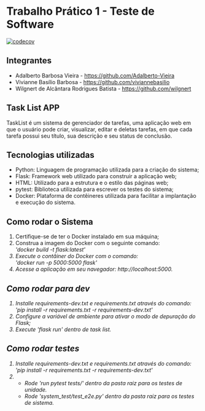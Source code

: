 # Trabalho Prático 1 - Teste de Software

[![codecov](https://codecov.io/gh/Adalberto-Vieira/task_list_test/branch/main/graph/badge.svg?token=HQ6L5VX3Z4)](https://codecov.io/gh/Adalberto-Vieira/task_list_test)

## Integrantes

- Adalberto Barbosa Vieira - https://github.com/Adalberto-Vieira
- Vivianne Basílio Barbosa - https://github.com/viviannebasilio
- Wilgnert de Alcântara Rodrigues Batista - https://github.com/wilgnert

## Task List APP

TaskList é um sistema de gerenciador de tarefas, uma aplicação web em que o usuário pode criar, visualizar, editar e deletas tarefas, em que cada tarefa possui seu título, sua descrição e seu status de conclusão.

## Tecnologias utilizadas
- Python: Linguagem de programação utilizada para a criação do sistema;
- Flask: Framework web utilizado para construir a aplicação web;
- HTML: Utilizado para a estrutura e o estilo das páginas web;
- pytest: Biblioteca utilizada para escrever os testes do sistema;
- Docker: Plataforma de contêineres utilizada para facilitar a implantação e execução do sistema.

## Como rodar o Sistema

1. Certifique-se de ter o Docker instalado em sua máquina;
2. Construa a imagem do Docker com o seguinte comando:<br/>
    <em>'docker build -t flask:latest'<em/>
3. Execute o contâiner do Docker com o comando: <br/>
    <em>'docker run -p 5000:5000 flask'<em/>
4. Acesse a aplicação em seu navegador: http://localhost:5000.

## Como rodar para dev

1. Installe requirements-dev.txt e requirements.txt através do comando:<br/>
    <em>'pip install -r requirements.txt -r requirements-dev.txt'<em/>
2. Configure a variável de ambiente para ativar o modo de depuração do Flask;
3. Execute <em>'flask run'<em/> dentro de task list.

## Como rodar testes

1. Installe requirements-dev.txt e requirements.txt através do comando:<br/>
    <em>'pip install -r requirements.txt -r requirements-dev.txt'<em/>
2. - Rode <em>'run pytest tests/'<em/> dentro da pasta raiz para os testes de unidade.
    - Rode <em>'system_test/test_e2e.py'<em/> dentro da pasta raiz para os testes de sistema.
